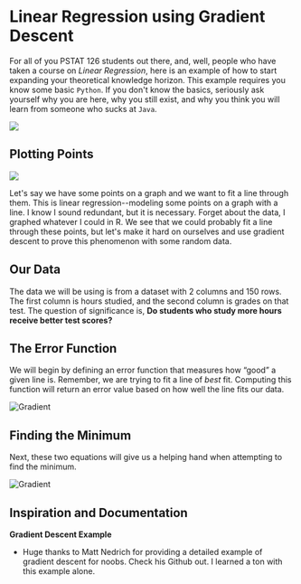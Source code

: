 # Linear Regression using Gradient Descent

For all of you PSTAT 126 students out there, and, well, people who have taken a course on _Linear Regression_, here is an example of how to start expanding your theoretical knowledge horizon. This example requires you know some basic `Python`. If you don't know the basics, seriously ask yourself why you are here, why you still exist, and why you think you will learn from someone who sucks at `Java`. 

![](https://cloud.githubusercontent.com/assets/22850980/26349410/6b6e50e4-3f64-11e7-9b84-681241831615.gif)


## Plotting Points 

![](https://cloud.githubusercontent.com/assets/22850980/26348383/7117fec6-3f61-11e7-90ae-681a207da9b3.jpg)

Let's say we have some points on a graph and we want to fit a line through them. This is linear regression--modeling some points on a graph with a line. I know I sound redundant, but it is necessary. Forget about the data, I graphed whatever I could in R. We see that we could probably fit a line through these points, but let's make it hard on ourselves and use gradient descent to prove this phenomenon with some random data. 

## Our Data
The data we will be using is from a dataset with 2 columns and 150 rows. The first column is hours studied, and the second column is grades on that test. The question of significance is, __Do students who study more hours receive better test scores?__

## The Error Function

We will begin by defining an error function that measures how “good” a given line is. Remember, we are trying to fit a line of _best_ fit. Computing this function will return an error value based on how well the line fits our data. 

![Gradient](https://cloud.githubusercontent.com/assets/22850980/26348210/e2adb1b2-3f60-11e7-9d07-83b19b9a50fd.jpg)


## Finding the Minimum
Next, these two equations will give us a helping hand when attempting to find the minimum.


![Gradient](https://cloud.githubusercontent.com/assets/22850980/26347671/257eebca-3f5f-11e7-83e2-7eefd3cd9618.jpg)

## Inspiration and Documentation

__Gradient Descent Example__
* Huge thanks to Matt Nedrich for providing a detailed example of gradient descent for noobs. Check his Github out. I learned a ton with this example alone. 
